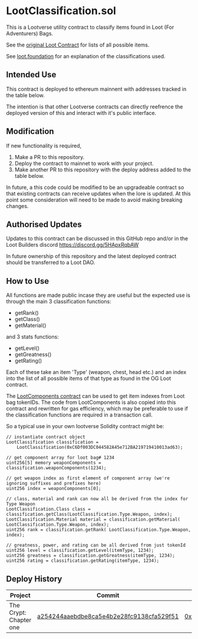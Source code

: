 # LootClassification.sol

This is a Lootverse utility contract to classify items found in Loot (For Adventurers) Bags.

See the [original Loot Contract](https://etherscan.io/address/0xff9c1b15b16263c61d017ee9f65c50e4ae0113d7) for lists of all possible items.

See [loot.foundation](https://loot.foundation/) for an explanation of the classifications used.


## Intended Use

This contract is deployed to ethereum mainnent with addresses tracked in the table below.

The intention is that other Lootverse contracts can directly reefrence the deployed version of this and interact with it's public interface.

## Modification

If new functionality is required,

1. Make a PR to this repository.
2. Deploy the contract to mainnet to work with your project.
3. Make another PR to this repository with the deploy address added to the table below.

In future, a this code could be modified to be an upgradeable contract so that existing contracts can receive updates when the lore is updated. At this point some consideration will need to be made to avoid making breaking changes.

## Authorised Updates

Updates to this contract can be discussed in this GitHub repo and/or in the Loot Builders discord https://discord.gg/5HApxRqbAW

In future ownership of this repository and the latest deployed contract should be transferred to a Loot DAO.


## How to Use

All functions are made public incase they are useful but the expected use is through the main
3 classification functions:
- getRank()
- getClass()
- getMaterial()

and 3 stats functions:
- getLevel()
- getGreatness()
- getRating()

Each of these take an item 'Type' (weapon, chest, head etc.) 
and an index into the list of all possible items of that type as found in the OG Loot contract.

The [LootComponents contract](https://etherscan.io/address/0x3eb43b1545a360d1D065CB7539339363dFD445F3#code) can be used to get item indexes from Loot bag tokenIDs.
The code from LootComponents is also copied into this contract and rewritten for gas efficiency, which may be preferable to use if the classification functions are required in a transaction call.

So a typical use in your own lootverse Solidity contract might be:
```
// instantiate contract object
LootClassification classification = 
    LootClassification(0xC6Df003DC044582A45e712BA219719410013ad63);

// get component array for loot bag# 1234
uint256[5] memory weaponComponents = classification.weaponComponents(1234);

// get weapon index as first element of component array (we're ignoring suffixes and prefixes here)
uint256 index = weaponComponents[0];

// class, material and rank can now all be derived from the index for Type Weapon
LootClassification.Class class = classification.getClass(LootClassification.Type.Weapon, index);
LootClassification.Material material = classification.getMaterial( LootClassification.Type.Weapon, index);
uint256 rank = classification.getRank( LootClassification.Type.Weapon, index);

// greatness, power, and rating can be all derived from just tokenId
uint256 level = classification.getLevel(itemType, 1234);
uint256 greatness = classification.getGreatness(itemType, 1234);
uint256 rating = classification.getRating(itemType, 1234);
```

## Deploy History

| Project | Commit | Deployed address link |
|---------|---------------------|-----------------------|
| The Crypt: Chapter one | [a254244aaebdbe8ca5e4b2e28fc9138cfa529f51](https://github.com/playmint/loot-classification/tree/a254244aaebdbe8ca5e4b2e28fc9138cfa529f51)| [0xC6Df003DC044582A45e712BA219719410013ad63](https://etherscan.io/address/0xC6Df003DC044582A45e712BA219719410013ad63) |

